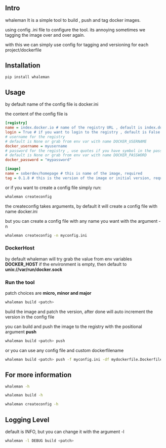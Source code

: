 ## Intro
whaleman It is a simple tool to build , push and tag docker images.

using config .ini file to configure the tool. its annoying sometimes we tagging the image over and over again.

with this we can simply use config for tagging and versioning for each project/dockerfile


## Installation

```bash
pip install whaleman
```

## Usage
by default name of the config file is docker.ini

the content of the config file is

```ini
[registry]
name = index.docker.io # name of the registry URL , default is index.docker.io
login = True # if you want to login to the registry , default is False
# username for the registry 
# default is None or grab from env var with name DOCKER_USERNAME
docker_username = myusername 
# password for the registry , use quotes if you have symbol in the password.
# default is None or grab from env var with name DOCKER_PASSWORD
docker_password = "mypassword"  

[image]
name = soberdev/homepage # this is name of the image, required
tag = 0.1.8 # this is the version of the image or initial version, required
```

or if you want to create a config file simply run:

```bash
whaleman createconfig
```

the createconfig takes arguments, by default it will create a config file with name docker.ini

but you can create a config file with any name you want with the argument -n

```bash
whaleman createconfig -n myconfig.ini
```
### DockerHost
by default whaleman will try grab the value from env variables **DOCKER_HOST** if the environment is empty, then default to **unix://var/run/docker.sock**
### Run the tool

patch choices are **micro, minor and major**

```bash
whaleman build <patch>
```

build the image and patch the version, after done will auto increment the version in the config file

you can build and push the image to the registry with the positional argument **push**

```bash
whaleman build <patch> push
```

or you can use any config file and custom dockerfilename

```bash
whaleman build <patch> push -f myconfig.ini -df mydockerfile.Dockerfile
```

## For more information
```bash
whaleman -h
```

```bash
whaleman build -h
```

```bash
whaleman createconfig -h
```

## Logging Level

default is INFO, but you can change it with the argument -l

```bash
whaleman -l DEBUG build <patch>
```